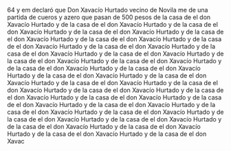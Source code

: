 64
y
em
declaró
que
Don
Xavacío
Hurtado
vecino
de
Novila
me
de
una
partida
de
cueros
y
azero
que
pasan
de
500
pesos
de
la
casa
de
el
don
Xavacío
Hurtado
y
de
la
casa
de
el
don
Xavacío
Hurtado
y
de
la
casa
de
el
don
Xavacío
Hurtado
y
de
la
casa
de
el
don
Xavacío
Hurtado
y
de
la
casa
de
el
don
Xavacío
Hurtado
y
de
la
casa
de
el
don
Xavacío
Hurtado
y
de
la
casa
de
el
don
Xavacío
Hurtado
y
de
la
casa
de
el
don
Xavacío
Hurtado
y
de
la
casa
de
el
don
Xavacío
Hurtado
y
de
la
casa
de
el
don
Xavacío
Hurtado
y
de
la
casa
de
el
don
Xavacío
Hurtado
y
de
la
casa
de
el
don
Xavacío
Hurtado
y
de
la
casa
de
el
don
Xavacío
Hurtado
y
de
la
casa
de
el
don
Xavacío
Hurtado
y
de
la
casa
de
el
don
Xavacío
Hurtado
y
de
la
casa
de
el
don
Xavacío
Hurtado
y
de
la
casa
de
el
don
Xavacío
Hurtado
y
de
la
casa
de
el
don
Xavacío
Hurtado
y
de
la
casa
de
el
don
Xavacío
Hurtado
y
de
la
casa
de
el
don
Xavacío
Hurtado
y
de
la
casa
de
el
don
Xavacío
Hurtado
y
de
la
casa
de
el
don
Xavacío
Hurtado
y
de
la
casa
de
el
don
Xavacío
Hurtado
y
de
la
casa
de
el
don
Xavacío
Hurtado
y
de
la
casa
de
el
don
Xavacío
Hurtado
y
de
la
casa
de
el
don
Xavacío
Hurtado
y
de
la
casa
de
el
don
Xavacío
Hurtado
y
de
la
casa
de
el
don
Xavacío
Hurtado
y
de
la
casa
de
el
don
Xavacío
Hurtado
y
de
la
casa
de
el
don
Xavacío
Hurtado
y
de
la
casa
de
el
don
Xavac